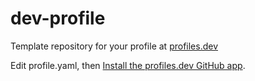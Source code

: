 # dev-profile

Template repository for your profile at [profiles.dev](https://profiles.dev/)

Edit profile.yaml, then [Install the profiles.dev GitHub app](https://github.com/apps/profilesdev).
